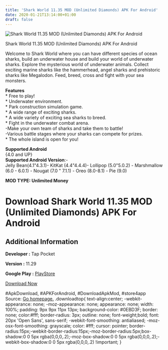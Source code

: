 ```yaml
---
title: 'Shark World 11.35 MOD (Unlimited Diamonds) APK For Android'
date: 2020-01-21T13:14:00+01:00
draft: false
---
```


![Shark World 11.35 MOD (Unlimited Diamonds) APK For Android](https://i2.wp.com/apkhome.net/wp-content/uploads/2020/01/Shark-World-11.35-MOD-Unlimited-Diamonds.png "Shark World 11.35 MOD (Unlimited Diamonds) APK For Android")

  

Shark World 11.35 MOD (Unlimited Diamonds) APK For Android

Welcome to Shark World where you can have different species of ocean sharks, build an underwater house and build your world of underwater sharks. Explore the mysterious world of underwater animals. Collect exciting marine sharks like the hammerhead, angel sharks and prehistoric sharks like Megalodon. Feed, breed, cross and fight with your sea monsters.

**Features**  
\* Free to play!  
\* Underwater environment.  
\* Park construction simulation game.  
\* A wide range of exciting sharks.  
\* A wide variety of exciting sea sharks to breed.  
\* Fight in the underwater combat arena.  
\-Make your own team of sharks and take them to battle!  
\-Various battle stages where your sharks can compete for prizes.  
\* The whole island is open for you!

**Supported Android**  
{4.0 and UP}  
**Supported Android Version**:-  
Jelly Bean(4.1"4.3.1)- KitKat (4.4"4.4.4)- Lollipop (5.0"5.0.2) - Marshmallow (6.0 - 6.0.1) - Nougat (7.0 " 7.1.1) - Oreo (8.0-8.1) - Pie (9.0)

**MOD TYPE: Unlimited Money**

Download Shark World 11.35 MOD (Unlimited Diamonds) APK For Android
===================================================================

Additional Information
----------------------

**Developer :** Tap Pocket

**Version :** 11.29

**Google Play :** [PlayStore](https://play.google.com/store/apps/details?id=com.ziau.sharkworld)

  

[Download Now](https://store4app.co/post/shark-world-11-35-mod-unlimited-diamonds-apk-for-android_1579608254)

  
#ApkDownload, #APKForAndroid, #DownloadApkMod, #store4app  
Source: [Go homepage.](https://store4app.co/post/shark-world-11-35-mod-unlimited-diamonds-apk-for-android_1579608254) .downloadtop{ text-align:center; -webkit-appearance: none; -moz-appearance: none; appearance: none; width: 100%; padding: 9px 9px 11px 13px; background-color: #0EBD3F; border: none; color:#fff; border-radius: 3px; outline: none; font-weight;bold; font: 20px 'Open Sans', sans-serif; -webkit-font-smoothing: antialiased; -moz-osx-font-smoothing: grayscale; color: #fff; cursor: pointer; border-radius:15px;-webkit-border-radius:15px;-moz-border-radius:5px;box-shadow:0 0 5px rgba(0,0,0,.2);-moz-box-shadow:0 0 5px rgba(0,0,0,.2);-webkit-box-shadow:0 0 5px rgba(0,0,0,.2) !important; }